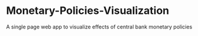 # Monetary-Policies-Visualization
A single page web app to visualize effects of central bank monetary policies
